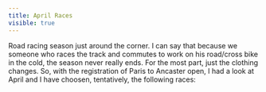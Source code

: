 ---title: April Racesvisible: true---<div>
  Road racing season just around the corner. I can say that because we someone who races the track and commutes to work on his road/cross bike in the cold, the season never really ends. For the most part, just the clothing changes. So, with the registration of Paris to Ancaster open, I had a look at April and I have choosen, tentatively, the following races:
</div>